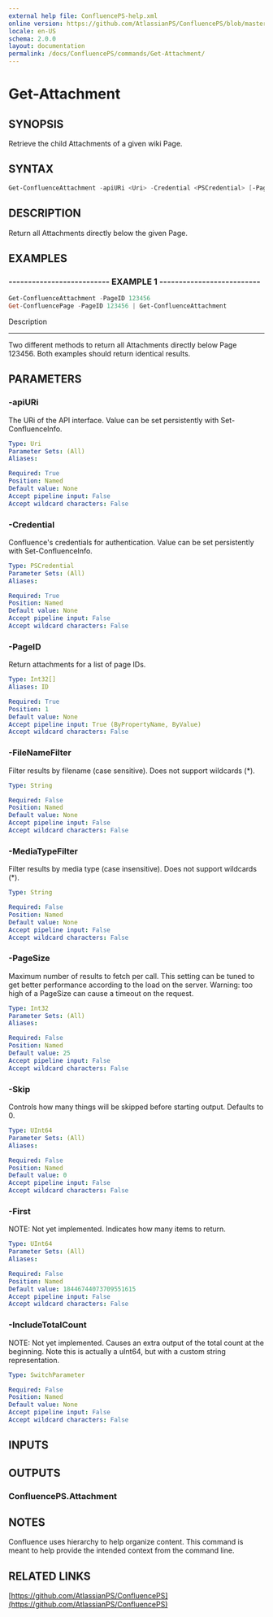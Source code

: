 ```yaml
---
external help file: ConfluencePS-help.xml
online version: https://github.com/AtlassianPS/ConfluencePS/blob/master/docs/commands/Get-Attachment.md
locale: en-US
schema: 2.0.0
layout: documentation
permalink: /docs/ConfluencePS/commands/Get-Attachment/
---
```


# Get-Attachment

## SYNOPSIS
Retrieve the child Attachments of a given wiki Page.

## SYNTAX

```powershell
Get-ConfluenceAttachment -apiURi <Uri> -Credential <PSCredential> [-PageID] <Int32> [-FileNameFilter <string>] [-MediaTypeFilter <string>] [-Skip <UInt64>] [-First <UInt64>] [-PageSize <UInt64>] [-IncludeTotalCount]
```

## DESCRIPTION
Return all Attachments directly below the given Page. 

## EXAMPLES

### -------------------------- EXAMPLE 1 --------------------------
```powershell
Get-ConfluenceAttachment -PageID 123456
Get-ConfluencePage -PageID 123456 | Get-ConfluenceAttachment
```

Description

-----------

Two different methods to return all Attachments directly below Page 123456.
Both examples should return identical results.

## PARAMETERS

### -apiURi
The URi of the API interface.
Value can be set persistently with Set-ConfluenceInfo.

```yaml
Type: Uri
Parameter Sets: (All)
Aliases:

Required: True
Position: Named
Default value: None
Accept pipeline input: False
Accept wildcard characters: False
```

### -Credential
Confluence's credentials for authentication.
Value can be set persistently with Set-ConfluenceInfo.

```yaml
Type: PSCredential
Parameter Sets: (All)
Aliases:

Required: True
Position: Named
Default value: None
Accept pipeline input: False
Accept wildcard characters: False
```

### -PageID
Return attachments for a list of page IDs.

```yaml
Type: Int32[]
Aliases: ID

Required: True
Position: 1
Default value: None
Accept pipeline input: True (ByPropertyName, ByValue)
Accept wildcard characters: False
```

### -FileNameFilter
Filter results by filename (case sensitive).
Does not support wildcards (*).

```yaml
Type: String

Required: False
Position: Named
Default value: None
Accept pipeline input: False
Accept wildcard characters: False
```

### -MediaTypeFilter
Filter results by media type (case insensitive).
Does not support wildcards (*).

```yaml
Type: String

Required: False
Position: Named
Default value: None
Accept pipeline input: False
Accept wildcard characters: False
```

### -PageSize
Maximum number of results to fetch per call.
This setting can be tuned to get better performance according to the load on the server.
Warning: too high of a PageSize can cause a timeout on the request.

```yaml
Type: Int32
Parameter Sets: (All)
Aliases:

Required: False
Position: Named
Default value: 25
Accept pipeline input: False
Accept wildcard characters: False
```

### -Skip
Controls how many things will be skipped before starting output.
Defaults to 0.

```yaml
Type: UInt64
Parameter Sets: (All)
Aliases:

Required: False
Position: Named
Default value: 0
Accept pipeline input: False
Accept wildcard characters: False
```

### -First
NOTE: Not yet implemented.
Indicates how many items to return.

```yaml
Type: UInt64
Parameter Sets: (All)
Aliases:

Required: False
Position: Named
Default value: 18446744073709551615
Accept pipeline input: False
Accept wildcard characters: False
```

### -IncludeTotalCount
NOTE: Not yet implemented.
Causes an extra output of the total count at the beginning.
Note this is actually a uInt64, but with a custom string representation.

```yaml
Type: SwitchParameter

Required: False
Position: Named
Default value: None
Accept pipeline input: False
Accept wildcard characters: False
```
## INPUTS

## OUTPUTS

### ConfluencePS.Attachment

## NOTES
Confluence uses hierarchy to help organize content.
This command is meant to help provide the intended context from the command line.

## RELATED LINKS

[https://github.com/AtlassianPS/ConfluencePS](https://github.com/AtlassianPS/ConfluencePS)
